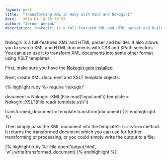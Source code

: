 ```yaml
---
layout: post
title:  "Transforming XML in Ruby with XSLT and Nokogiri"
date:   2014-01-14 18:30:33
author: "Jeroen Weeink"
description: "Nokogiri is a full-featured XML and HTML parser and builder. Here's how to transform XML using an XSLT template with a small snippet of code."
---
```

Nokogiri is a full-featured XML and HTML parser and builder. It also allows you to search XML and HTML documents with CSS and XPath selectors. You can also use it to transform XML documents into some other format using XSLT templates.

First, make sure you have the [Nokogiri gem installed](http://nokogiri.org/tutorials/installing_nokogiri.html).

Next, create XML document and XSLT template objects:

{% highlight ruby %}
require 'nokogiri'

document = Nokogiri::XML(File.read('input.xml'))
template = Nokogiri::XSLT(File.read('template.xslt'))

transformed_document = template.transform(document)
{% endhighlight %}

Then simply pass the XML document into the template's `transform` method. It returns the transformed document which you can use for further transforming or processing, or you could simply write the output to a file:

{% highlight ruby %}
File.open('output.html', 'w').write(transformed_document)
{% endhighlight %}